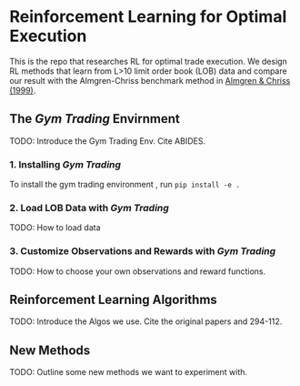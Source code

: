 # Reinforcement Learning for Optimal Execution 

This is the repo that researches RL for optimal trade execution. We design RL methods that learn from L>10 limit order book (LOB) data and compare our result with the Almgren-Chriss benchmark method in [Almgren & Chriss (1999)](https://www.google.com/url?sa=t&rct=j&q=&esrc=s&source=web&cd=1&cad=rja&uact=8&ved=2ahUKEwi2-LKP-qnmAhW-RBUIHdapB80QFjAAegQIBRAC&url=https%3A%2F%2Fwww.math.nyu.edu%2Ffaculty%2Fchriss%2Foptliq_f.pdf&usg=AOvVaw2zXBvgn3vwTcEv5__jTDy).

## The *Gym Trading* Envirnment 

TODO: Introduce the Gym Trading Env. Cite ABIDES.

### 1. Installing *Gym Trading*

To install the gym trading environment , run `pip install -e .`

### 2. Load LOB Data with *Gym Trading*

TODO: How to load data

### 3. Customize Observations and Rewards with *Gym Trading*

TODO: How to choose your own observations and reward functions. 

## Reinforcement Learning Algorithms 

TODO: Introduce the Algos we use. Cite the original papers and 294-112.

## New Methods

TODO: Outline some new methods we want to experiment with. 

